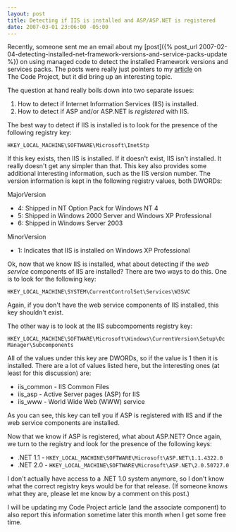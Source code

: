 ```yaml
---
layout: post
title: Detecting if IIS is installed and ASP/ASP.NET is registered
date: 2007-03-01 23:06:00 -05:00
---
```


Recently, someone sent me an email about my [post]({% post_url 2007-02-04-detecting-installed-net-framework-versions-and-service-packs-update %}) on using managed code to detect the installed Framework versions and services packs. The posts were really just pointers to my [article](http://www.codeproject.com/useritems/frameworkversiondetection.asp?msg=1903766) on The Code Project, but it did bring up an interesting topic.

The question at hand really boils down into two separate issues:

1.  How to detect if Internet Information Services (IIS) is installed.
2.  How to detect if ASP and/or ASP.NET is *registered* with IIS. 

The best way to detect if IIS is installed is to look for the presence of the following registry key:

```
HKEY_LOCAL_MACHINE\SOFTWARE\Microsoft\InetStp
```

If this key exists, then IIS is installed. If it doesn't exist, IIS isn't installed. It really doesn't get any simpler than that. This key also provides some additional interesting information, such as the IIS version number. The version information is kept in the following registry values, both DWORDs:

MajorVersion

*   4: Shipped in NT Option Pack for Windows NT 4
*   5: Shipped in Windows 2000 Server and Windows XP Professional
*   6: Shipped in Windows Server 2003 

MinorVersion

*   1: Indicates that IIS is installed on Windows XP Professional 

Ok, now that we know IIS is installed, what about detecting if the *web service* components of IIS are installed? There are two ways to do this. One is to look for the following key:

```
HKEY_LOCAL_MACHINE\SYSTEM\CurrentControlSet\Services\W3SVC
```

Again, if you don't have the web service components of IIS installed, this key shouldn't exist. 

The other way is to look at the IIS subcompoments registry key:

```
HKEY_LOCAL_MACHINE\SOFTWARE\Microsoft\Windows\CurrentVersion\Setup\Oc Manager\Subcomponents
```

All of the values under this key are DWORDs, so if the value is 1 then it is installed. There are a lot of values listed here, but the interesting ones (at least for this discussion) are:

*   iis_common - IIS Common Files
*   iis_asp - Active Server pages (ASP) for IIS
*   iis_www - World Wide Web (WWW) service 

As you can see, this key can tell you if ASP is registered with IIS and if the web service components are installed.

Now that we know if ASP is registered, what about ASP.NET? Once again, we turn to the registry and look for the presence of the following keys:

*   .NET 1.1 - `HKEY_LOCAL_MACHINE\SOFTWARE\Microsoft\ASP.NET\1.1.4322.0`
*   .NET 2.0 - `HKEY_LOCAL_MACHINE\SOFTWARE\Microsoft\ASP.NET\2.0.50727.0`

I don't actually have access to a .NET 1.0 system anymore, so I don't know what the correct registry keys would be for that release. (If someone knows what they are, please let me know by a comment on this post.)

I will be updating my Code Project article (and the associate component) to also report this information sometime later this month when I get some free time.
